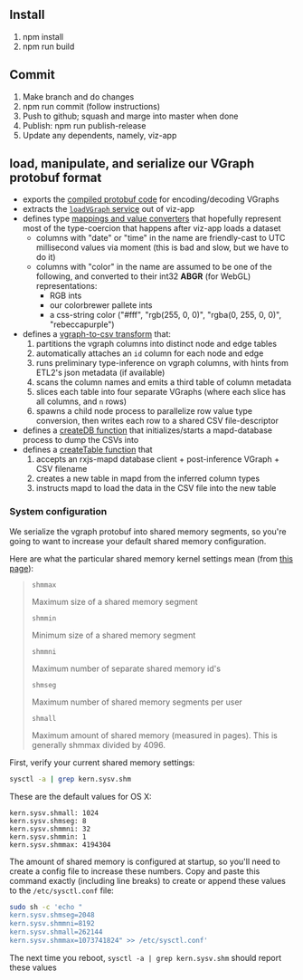 ## Install

1. npm install
2. npm run build

## Commit

1. Make branch and do changes
2. npm run commit (follow instructions)
3. Push to github; squash and marge into master when done
4. Publish: npm run publish-release
5. Update any dependents, namely, viz-app


## load, manipulate, and serialize our VGraph protobuf format

- exports the [compiled protobuf code](https://github.com/graphistry/vgraph-to-mapd/blob/master/src/vgraph/vgraph.js) for encoding/decoding VGraphs
- extracts the [`loadVGraph` service](https://github.com/graphistry/vgraph-to-mapd/blob/master/src/vgraph/loader.ts#L39) out of viz-app
- defines type [mappings and value converters](https://github.com/graphistry/vgraph-to-mapd/tree/master/src/types) that hopefully represent most of the type-coercion that happens after viz-app loads a dataset
    - columns with "date" or "time" in the name are friendly-cast to UTC millisecond values via moment (this is bad and slow, but we have to do it)
    - columns with "color" in the name are assumed to be one of the following, and converted to their int32 **ABGR** (for WebGL) representations:
        - RGB ints
        - our colorbrewer pallete ints
        - a css-string color ("#fff", "rgb(255, 0, 0)", "rgba(0, 255, 0, 0)", "rebeccapurple")
- defines a [vgraph-to-csv transform](https://github.com/graphistry/vgraph-to-mapd/tree/master/src/csv) that:
    1. partitions the vgraph columns into distinct node and edge tables
    2. automatically attaches an `id` column for each node and edge
    3. runs preliminary type-inference on vgraph columns, with hints from ETL2's json metadata (if available)
    4. scans the column names and emits a third table of column metadata
    5. slices each table into four separate VGraphs (where each slice has all columns, and `n` rows)
    6. spawns a child node process to parallelize row value type conversion, then writes each row to a shared CSV file-descriptor
- defines a [createDB function](https://github.com/graphistry/vgraph-to-mapd/blob/master/src/mapd/create-db.ts) that initializes/starts a mapd-database process to dump the CSVs into
- defines a [createTable function](https://github.com/graphistry/vgraph-to-mapd/blob/master/src/mapd/create-table.ts) that
    1. accepts an rxjs-mapd database client + post-inference VGraph + CSV filename
    2. creates a new table in mapd from the inferred column types
    3. instructs mapd to load the data in the CSV file into the new table

### System configuration

We serialize the vgraph protobuf into shared memory segments, so you're going to want to increase your default shared memory configuration.

Here are what the particular shared memory kernel settings mean (from [this page](http://www.spy-hill.net/myers/help/apple/SharedMemory.html)):

>
> `shmmax`
>
>   Maximum size of a shared memory segment
>
> `shmmin`
>
>   Minimum size of a shared memory segment
>
> `shmmni`
>
>   Maximum number of separate shared memory id's
>
> `shmseg`
>
>   Maximum number of shared memory segments per user
>
> `shmall`
>
>   Maximum amount of shared memory (measured in pages). This is generally shmmax divided by 4096.


First, verify your current shared memory settings:
```bash
sysctl -a | grep kern.sysv.shm
```

These are the default values for OS X:
```
kern.sysv.shmall: 1024
kern.sysv.shmseg: 8
kern.sysv.shmmni: 32
kern.sysv.shmmin: 1
kern.sysv.shmmax: 4194304
```

The amount of shared memory is configured at startup, so you'll need to create a config file to increase these numbers.
Copy and paste this command exactly (including line breaks) to create or append these values to the `/etc/sysctl.conf` file:
```bash
sudo sh -c 'echo "
kern.sysv.shmseg=2048
kern.sysv.shmmni=8192
kern.sysv.shmall=262144
kern.sysv.shmmax=1073741824" >> /etc/sysctl.conf'
```

The next time you reboot, `sysctl -a | grep kern.sysv.shm` should report these values
